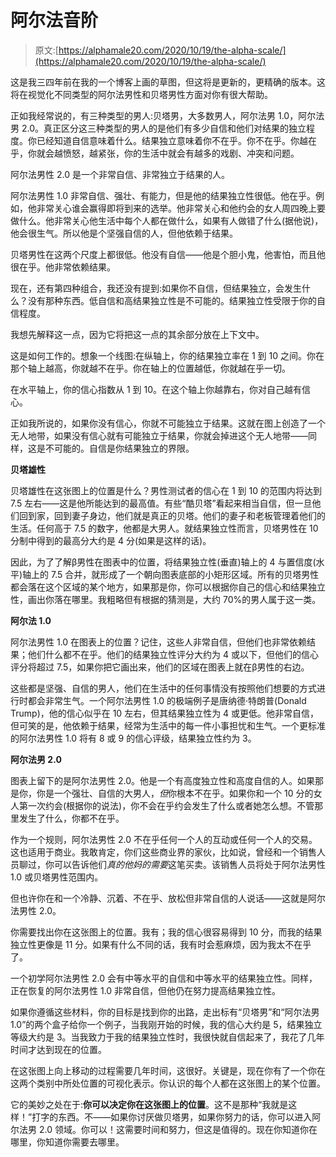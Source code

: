 # 阿尔法音阶

> 原文:[https://alphamale20.com/2020/10/19/the-alpha-scale/](https://alphamale20.com/2020/10/19/the-alpha-scale/)

这是我三四年前在我的一个博客上画的草图，但这将是更新的，更精确的版本。这将在视觉化不同类型的阿尔法男性和贝塔男性方面对你有很大帮助。

正如我经常说的，有三种类型的男人:贝塔男，大多数男人，阿尔法男 1.0，阿尔法男 2.0。真正区分这三种类型的男人的是他们有多少自信和他们对结果的独立程度。你已经知道自信意味着什么。结果独立意味着你不在乎。你不在乎。你越在乎，你就会越愤怒，越紧张，你的生活中就会有越多的戏剧、冲突和问题。

阿尔法男性 2.0 是一个非常自信、非常独立于结果的人。

阿尔法男性 1.0 非常自信、强壮、有能力，但是他的结果独立性很低。他在乎。例如，他非常关心谁会赢得即将到来的选举。他非常关心和他约会的女人周四晚上要做什么。他非常关心他生活中每个人都在做什么，如果有人做错了什么(据他说)，他会很生气。所以他是个坚强自信的人，但他依赖于结果。

贝塔男性在这两个尺度上都很低。他没有自信——他是个胆小鬼，他害怕，而且他很在乎。他非常依赖结果。

现在，还有第四种组合，我还没有提到:如果你不自信，但结果独立，会发生什么？没有那种东西。低自信和高结果独立性是不可能的。结果独立性受限于你的自信程度。

我想先解释这一点，因为它将把这一点的其余部分放在上下文中。

这是如何工作的。想象一个线图:在纵轴上，你的结果独立率在 1 到 10 之间。你在那个轴上越高，你就越不在乎。你在轴上的位置越低，你就越在乎一切。

在水平轴上，你的信心指数从 1 到 10。在这个轴上你越靠右，你对自己越有信心。

正如我所说的，如果你没有信心，你就不可能独立于结果。这就在图上创造了一个无人地带，如果没有信心就有可能独立于结果，你就会掉进这个无人地带——同样，这是不可能的。自信是你结果独立的界限。

**贝塔雄性**

贝塔雄性在这张图上的位置是什么？男性测试者的信心在 1 到 10 的范围内将达到 7.5 左右——这是他所能达到的最高值。有些“酷贝塔”看起来相当自信，但一旦他们回到家，回到妻子身边，他们就是真正的贝塔。他们的妻子和老板管理着他们的生活。任何高于 7.5 的数字，他都是大男人。就结果独立性而言，贝塔男性在 10 分制中得到的最高分大约是 4 分(如果是这样的话)。

因此，为了了解β男性在图表中的位置，将结果独立性(垂直)轴上的 4 与置信度(水平)轴上的 7.5 合并，就形成了一个朝向图表底部的小矩形区域。所有的贝塔男性都会落在这个区域的某个地方，如果那是你，你可以根据你自己的信心和结果独立性，画出你落在哪里。我粗略但有根据的猜测是，大约 70%的男人属于这一类。

**阿尔法 1.0**

阿尔法男性 1.0 在图表上的位置？记住，这些人非常自信，但他们也非常依赖结果；他们什么都不在乎。他们的结果独立性评分大约为 4 或以下，但他们的信心评分将超过 7.5，如果你把它画出来，他们的区域在图表上就在β男性的右边。

这些都是坚强、自信的男人，他们在生活中的任何事情没有按照他们想要的方式进行时都会非常生气。一个阿尔法男性 1.0 的极端例子是唐纳德·特朗普(Donald Trump)，他的信心似乎在 10 左右，但其结果独立性为 4 或更低。他非常自信，但可笑的是，他依赖于结果，经常为生活中的每一件小事担忧和生气。一个更标准的阿尔法男性 1.0 将有 8 或 9 的信心评级，结果独立性约为 3。

**阿尔法男 2.0**

图表上留下的是阿尔法男性 2.0。他是一个有高度独立性和高度自信的人。如果那是你，你是一个强壮、自信的大男人，*但*你根本不在乎。如果你和一个 10 分的女人第一次约会(根据你的说法)，你不会在乎约会发生了什么或者她怎么想。不管那里发生了什么，你都不在乎。

作为一个规则，阿尔法男性 2.0 不在乎任何一个人的互动或任何一个人的交易。这也适用于商业。我敢肯定，你们这些商业界的家伙，比如说，曾经和一个销售人员聊过，你可以告诉他们*真的他妈的需要*这笔买卖。该销售人员将处于阿尔法男性 1.0 或贝塔男性范围内。

但也许你在和一个冷静、沉着、不在乎、放松但非常自信的人说话——这就是阿尔法男性 2.0。

你需要找出你在这张图上的位置。我有；我的信心很容易得到 10 分，而我的结果独立性更像是 11 分。如果有什么不同的话，我有时会惹麻烦，因为我太不在乎了。

一个初学阿尔法男性 2.0 会有中等水平的自信和中等水平的结果独立性。同样，正在恢复的阿尔法男性 1.0 非常自信，但他仍在努力提高结果独立性。

如果你遵循这些材料，你的目标是找到你的出路，走出标有“贝塔男”和“阿尔法男 1.0”的两个盒子给你一个例子，当我刚开始的时候，我的信心大约是 5，结果独立等级大约是 3。当我致力于我的结果独立性时，我很快就自信起来了，我花了几年时间才达到现在的位置。

在这张图上向上移动的过程需要几年时间，这很好。关键是，现在你有了一个你在这两个类别中所处位置的可视化表示。你认识的每个人都在这张图上的某个位置。

它的美妙之处在于:**你可以决定你在这张图上的位置**。这不是那种“我就是这样！”打字的东西。不——如果你讨厌做贝塔男，如果你努力的话，你可以进入阿尔法男 2.0 领域。你可以！这需要时间和努力，但这是值得的。现在你知道你在哪里，你知道你需要去哪里。